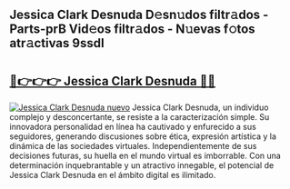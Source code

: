 ## Jessica Clark Desnuda D𝚎sn𝚞dos filtr𝚊dos - Parts-prB Vid𝚎os filtr𝚊dos - N𝚞evas f𝚘tos atr𝚊ctivas 9ssdI

# <h2><a href="http://mbcbol.tromn.icu/?c=Jessica+Clark+Desnuda">🔗👉👉👉 Jessica Clark Desnuda 🔗🔗</a></h2>

[![Jessica Clark Desnuda nuevo](https://i.imgur.com/pEAQMta.gif)](http://mbcbol.tromn.icu/?c=Jessica+Clark+Desnuda)
Jessica Clark Desnuda, un individuo complejo y desconcertante, se resiste a la caracterización simple. Su innovadora personalidad en línea ha cautivado y enfurecido a sus seguidores, generando discusiones sobre ética, expresión artística y la dinámica de las sociedades virtuales. Independientemente de sus decisiones futuras, su huella en el mundo virtual es imborrable. Con una determinación inquebrantable y un atractivo innegable, el potencial de Jessica Clark Desnuda en el ámbito digital es ilimitado.
